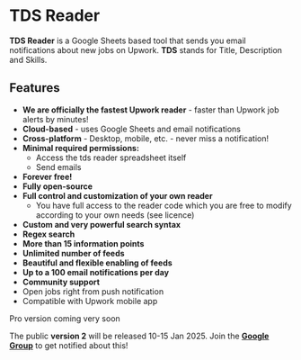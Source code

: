 # TDS Reader

**TDS Reader** is a Google Sheets based tool that sends you email notifications about new jobs on Upwork. **TDS** stands for Title, Description and Skills.

## Features

* **We are officially the fastest Upwork reader** - faster than Upwork job alerts by minutes!
* **Cloud-based** - uses Google Sheets and email notifications
* **Cross-platform** - Desktop, mobile, etc. - never miss a notification!
* **Minimal required permissions:**
  * Access the tds reader spreadsheet itself
  * Send emails
* **Forever free!**
* **Fully open-source**
* **Full control and customization of your own reader**
  * You have full access to the reader code which you are free to modify according to your own needs (see licence)
* **Custom and very powerful search syntax**
* **Regex search**
* **More than 15 information points**
* **Unlimited number of feeds**
* **Beautiful and flexible enabling of feeds**
* **Up to a 100 email notifications per day**
* **Community support**
* Open jobs right from push notification
* Compatible with Upwork mobile app

Pro version coming very soon

The public **version 2** will be released 10-15 Jan 2025. Join the **[Google Group](https://groups.google.com/g/tdsreader)** to get notified about this!

